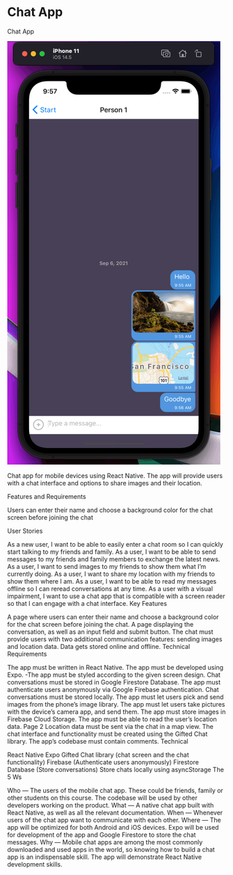 # Chat App
Chat App

![ChatApp](./assets/ChatApp.gif)

Chat app for mobile devices using React Native. The app will provide users with a chat interface and options to share images and their location.

Features and Requirements

Users can enter their name and choose a background color for the chat screen before joining the chat

User Stories

As a new user, I want to be able to easily enter a chat room so I can quickly start talking to my friends and family.
As a user, I want to be able to send messages to my friends and family members to exchange the latest news.
As a user, I want to send images to my friends to show them what I’m currently doing.
As a user, I want to share my location with my friends to show them where I am.
As a user, I want to be able to read my messages offline so I can reread conversations at any time.
As a user with a visual impairment, I want to use a chat app that is compatible with a screen reader so that I can engage with a chat interface.
Key Features

A page where users can enter their name and choose a background color for the chat screen before joining the chat.
A page displaying the conversation, as well as an input field and submit button.
The chat must provide users with two additional communication features: sending images and location data.
Data gets stored online and offline.
Technical Requirements

The app must be written in React Native.
The app must be developed using Expo. -The app must be styled according to the given screen design.
Chat conversations must be stored in Google Firestore Database.
The app must authenticate users anonymously via Google Firebase authentication.
Chat conversations must be stored locally.
The app must let users pick and send images from the phone’s image library.
The app must let users take pictures with the device’s camera app, and send them.
The app must store images in Firebase Cloud Storage.
The app must be able to read the user’s location data. Page 2
Location data must be sent via the chat in a map view.
The chat interface and functionality must be created using the Gifted Chat library.
The app’s codebase must contain comments.
Technical

React Native
Expo
Gifted Chat library (chat screen and the chat functionality)
Firebase (Authenticate users anonymously)
Firestore Database (Store conversations)
Store chats locally using asyncStorage
The 5 Ws

Who — The users of the mobile chat app. These could be friends, family or other students on this course. The codebase will be used by other developers working on the product.
What — A native chat app built with React Native, as well as all the relevant documentation.
When — Whenever users of the chat app want to communicate with each other.
Where — The app will be optimized for both Android and iOS devices. Expo will be used for development of the app and Google Firestore to store the chat messages.
Why — Mobile chat apps are among the most commonly downloaded and used apps in the world, so knowing how to build a chat app is an indispensable skill. The app will demonstrate React Native development skills.
